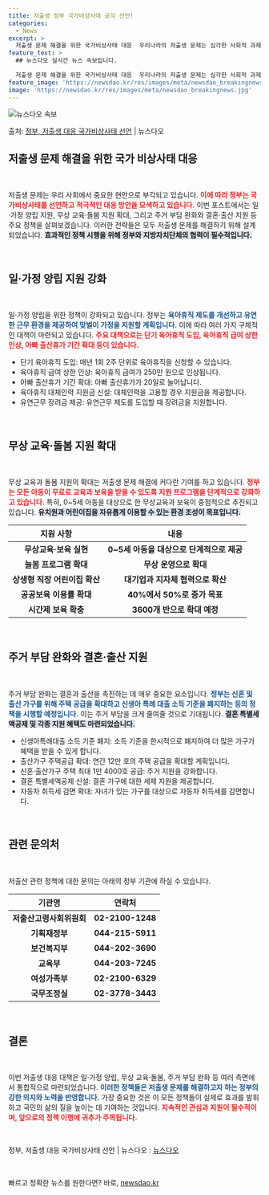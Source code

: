 ```yaml
---
title: 저출생 정부 국가비상사태 공식 선언!
categories:
  - News
excerpt: >
  저출생 문제 해결을 위한 국가비상사태 대응  우리나라의 저출생 문제는 심각한 사회적 과제로 대두되고 있습니다…
feature_text: >
  ## 뉴스다오 실시간 뉴스 속보입니다.

  저출생 문제 해결을 위한 국가비상사태 대응  우리나라의 저출생 문제는 심각한 사회적 과제로 대두되고 있습니다…
feature_image: 'https://newsdao.kr/res/images/meta/newsdao_breakingnews.jpg'
image: 'https://newsdao.kr/res/images/meta/newsdao_breakingnews.jpg'
---
```


![뉴스다오 속보](https://newsdao.kr/res/images/meta/newsdao_breakingnews.jpg)

<p>출처: <a href="https://newsdao.kr/4323" rel="dofollow">정부, 저출생 대응 국가비상사태 선언</a> | 뉴스다오</p>

<h2 data-ke-size="size26">저출생 문제 해결을 위한 국가 비상사태 대응</h2>

<p data-ke-size="size16">&nbsp;</p>

저출생 문제는 우리 사회에서 중요한 현안으로 부각되고 있습니다. <b><span style="color: #ee2323;">이에 따라 정부는 국가비상사태를 선언하고 적극적인 대응 방안을 모색하고 있습니다.</span></b> 이번 포스트에서는 일·가정 양립 지원, 무상 교육·돌봄 지원 확대, 그리고 주거 부담 완화와 결혼·출산 지원 등 주요 정책을 살펴보겠습니다. 이러한 전략들은 모두 저출생 문제를 해결하기 위해 설계되었습니다. <b><span style="background-color: #21538527;">효과적인 정책 시행을 위해 정부와 지방자치단체의 협력이 필수적입니다.</span></b>

<p data-ke-size="size16">&nbsp;</p>

<h2 data-ke-size="size26">일·가정 양립 지원 강화</h2>

<p data-ke-size="size16">&nbsp;</p>

일·가정 양립을 위한 정책이 강화되고 있습니다. 정부는 <b><span style="color: #1a5490;">육아휴직 제도를 개선하고 유연한 근무 환경을 제공하여 맞벌이 가정을 지원할 계획입니다.</span></b> 이에 따라 여러 가지 구체적인 대책이 마련되고 있습니다. <b><span style="color: #ee2323;">주요 대책으로는 단기 육아휴직 도입, 육아휴직 급여 상한 인상, 아빠 출산휴가 기간 확대 등이 있습니다.</span></b>

<ul>
  <li>단기 육아휴직 도입: 매년 1회 2주 단위로 육아휴직을 신청할 수 있습니다.</li>
  <li>육아휴직 급여 상한 인상: 육아휴직 급여가 250만 원으로 인상됩니다.</li>
  <li>아빠 출산휴가 기간 확대: 아빠 출산휴가가 20일로 늘어납니다.</li>
  <li>육아휴직 대체인력 지원금 신설: 대체인력을 고용할 경우 지원금을 제공합니다.</li>
  <li>유연근무 장려금 제공: 유연근무 제도를 도입할 때 장려금을 지원합니다.</li>
</ul>

<p data-ke-size="size16">&nbsp;</p>

<h2 data-ke-size="size26">무상 교육·돌봄 지원 확대</h2>

<p data-ke-size="size16">&nbsp;</p>

무상 교육과 돌봄 지원의 확대는 저출생 문제 해결에 커다란 기여를 하고 있습니다. <b><span style="color: #ee2323;">정부는 모든 아동이 무료로 교육과 보육을 받을 수 있도록 지원 프로그램을 단계적으로 강화하고 있습니다.</span></b> 특히, 0~5세 아동을 대상으로 한 무상교육과 보육이 중점적으로 추진되고 있습니다. <b><span style="background-color: #21538527;">유치원과 어린이집을 자유롭게 이용할 수 있는 환경 조성이 목표입니다.</span></b>

<table style="width: 100%;">
    <thead>
        <tr>
            <th style="text-align: center;"><b>지원 사항</b></th>
            <th style="text-align: center;"><b>내용</b></th>
        </tr>
    </thead>
    <tbody>
        <tr>
            <td style="text-align: center; height: 17px;"><b>무상교육·보육 실현</b></td>
            <td style="text-align: center; height: 17px;"><b>0~5세 아동을 대상으로 단계적으로 제공</b></td>
        </tr>
        <tr>
            <td style="text-align: center; height: 17px;"><b>늘봄 프로그램 확대</b></td>
            <td style="text-align: center; height: 17px;"><b>무상 운영으로 확대</b></td>
        </tr>
        <tr>
            <td style="text-align: center; height: 17px;"><b>상생형 직장 어린이집 확산</b></td>
            <td style="text-align: center; height: 17px;"><b>대기업과 지자체 협력으로 확산</b></td>
        </tr>
        <tr>
            <td style="text-align: center; height: 17px;"><b>공공보육 이용률 확대</b></td>
            <td style="text-align: center; height: 17px;"><b>40%에서 50%로 증가 목표</b></td>
        </tr>
        <tr>
            <td style="text-align: center; height: 17px;"><b>시간제 보육 확충</b></td>
            <td style="text-align: center; height: 17px;"><b>3600개 반으로 확대 예정</b></td>
        </tr>
    </tbody>
</table>

<p data-ke-size="size16">&nbsp;</p>

<h2 data-ke-size="size26">주거 부담 완화와 결혼·출산 지원</h2>

<p data-ke-size="size16">&nbsp;</p>

주거 부담 완화는 결혼과 출산을 촉진하는 데 매우 중요한 요소입니다. <b><span style="color: #1a5490;">정부는 신혼 및 출산 가구를 위해 주택 공급을 확대하고 신생아 특례 대출 소득 기준을 폐지하는 등의 정책을 시행할 예정입니다.</span></b> 이는 주거 부담을 크게 줄여줄 것으로 기대됩니다. <b><span style="background-color: #21538527;">결혼 특별세액공제 및 각종 지원 혜택도 마련되었습니다.</span></b>

<ul>
  <li>신생아특례대출 소득 기준 폐지: 소득 기준을 한시적으로 폐지하여 더 많은 가구가 혜택을 받을 수 있게 합니다.</li>
  <li>출산가구 주택공급 확대: 연간 12만 호의 주택 공급을 확대할 계획입니다.</li>
  <li>신혼·출산가구 주택 최대 1만 4000호 공급: 주거 지원을 강화합니다.</li>
  <li>결혼 특별세액공제 신설: 결혼 가구에 대한 세제 지원을 제공합니다.</li>
  <li>자동차 취득세 감면 확대: 자녀가 있는 가구를 대상으로 자동차 취득세를 감면합니다.</li>
</ul>

<p data-ke-size="size16">&nbsp;</p>

<h2 data-ke-size="size26">관련 문의처</h2>

<p data-ke-size="size16">&nbsp;</p>

저출산 관련 정책에 대한 문의는 아래의 정부 기관에 하실 수 있습니다.

<table style="width: 100%;">
    <thead>
        <tr>
            <th style="text-align: center;"><b>기관명</b></th>
            <th style="text-align: center;"><b>연락처</b></th>
        </tr>
    </thead>
    <tbody>
        <tr>
            <td style="text-align: center; height: 17px;"><b>저출산고령사회위원회</b></td>
            <td style="text-align: center; height: 17px;"><b>02-2100-1248</b></td>
        </tr>
        <tr>
            <td style="text-align: center; height: 17px;"><b>기획재정부</b></td>
            <td style="text-align: center; height: 17px;"><b>044-215-5911</b></td>
        </tr>
        <tr>
            <td style="text-align: center; height: 17px;"><b>보건복지부</b></td>
            <td style="text-align: center; height: 17px;"><b>044-202-3690</b></td>
        </tr>
        <tr>
            <td style="text-align: center; height: 17px;"><b>교육부</b></td>
            <td style="text-align: center; height: 17px;"><b>044-203-7245</b></td>
        </tr>
        <tr>
            <td style="text-align: center; height: 17px;"><b>여성가족부</b></td>
            <td style="text-align: center; height: 17px;"><b>02-2100-6329</b></td>
        </tr>
        <tr>
            <td style="text-align: center; height: 17px;"><b>국무조정실</b></td>
            <td style="text-align: center; height: 17px;"><b>02-3778-3443</b></td>
        </tr>
    </tbody>
</table>

<p data-ke-size="size16">&nbsp;</p>

<h2 data-ke-size="size26">결론</h2>

<p data-ke-size="size16">&nbsp;</p>

이번 저출생 대응 대책은 일·가정 양립, 무상 교육·돌봄, 주거 부담 완화 등 여러 측면에서 통합적으로 마련되었습니다. <b><span style="color: #1a5490;">이러한 정책들은 저출생 문제를 해결하고자 하는 정부의 강한 의지와 노력을 반영합니다.</span></b> 가장 중요한 것은 이 모든 정책들이 실제로 효과를 발휘하고 국민의 삶의 질을 높이는 데 기여하는 것입니다. <b><span style="color: #ee2323;">지속적인 관심과 지원이 필수적이며, 앞으로의 정책 이행에 귀추가 주목됩니다.</span></b>

<p data-ke-size="size16">&nbsp;</p>

정부, 저출생 대응 국가비상사태 선언 | 뉴스다오  : <a href="https://newsdao.kr/4323" target="_blank">뉴스다오</a> 

<p data-ke-size="size16">&nbsp;</p> 

빠르고 정확한 뉴스를 원한다면? 바로, <a href="https://newsdao.kr" rel="dofollow">newsdao.kr</a>


